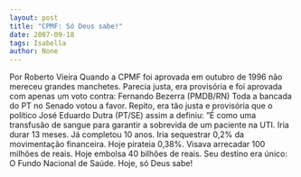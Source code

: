 ```yaml
---
layout: post
title: "CPMF: Só Deus sabe!"
date: 2007-09-18
tags: Isabella
author: None
---
```

Por Roberto Vieira
Quando a CPMF foi aprovada em outubro de 1996 n&atilde;o mereceu grandes manchetes. 
Parecia justa, era provis&oacute;ria e foi aprovada com apenas um voto contra: Fernando Bezerra (PMDB/RN) Toda a bancada do PT no Senado votou a favor.
Repito, era t&atilde;o justa e provis&oacute;ria que o pol&iacute;tico Jos&eacute; Eduardo Dutra (PT/SE) assim a definiu:
&rdquo;&Eacute; como uma transfus&atilde;o de sangue para garantir a sobrevida de um paciente na UTI\.
Iria durar 13 meses.
J&aacute; completou 10 anos.
Iria sequestrar 0,2% da movimenta&ccedil;&atilde;o financeira.
Hoje pirateia 0,38%.
Visava arrecadar 100 milh&otilde;es de reais.
Hoje embolsa 40 bilh&otilde;es de reais.
Seu destino era &uacute;nico: O Fundo Nacional de Sa&uacute;de.
Hoje, s&oacute; Deus sabe! 